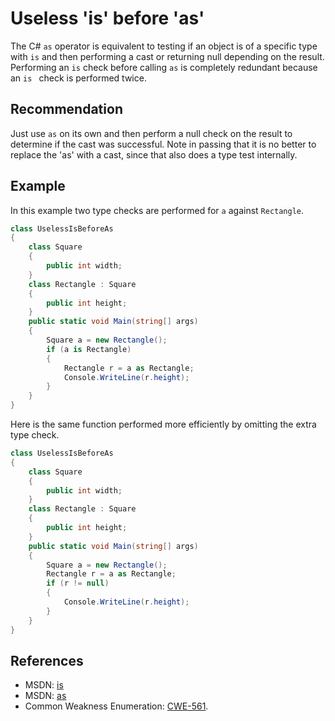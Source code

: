 # Useless 'is' before 'as'
The C\# `as` operator is equivalent to testing if an object is of a specific type with `is` and then performing a cast or returning null depending on the result. Performing an `is` check before calling `as` is completely redundant because an `is ` check is performed twice.


## Recommendation
Just use `as` on its own and then perform a null check on the result to determine if the cast was successful. Note in passing that it is no better to replace the 'as' with a cast, since that also does a type test internally.


## Example
In this example two type checks are performed for `a` against `Rectangle`.


```csharp
class UselessIsBeforeAs
{
    class Square
    {
        public int width;
    }
    class Rectangle : Square
    {
        public int height;
    }
    public static void Main(string[] args)
    {
        Square a = new Rectangle();
        if (a is Rectangle)
        {
            Rectangle r = a as Rectangle;
            Console.WriteLine(r.height);
        }
    }
}

```
Here is the same function performed more efficiently by omitting the extra type check.


```csharp
class UselessIsBeforeAs
{
    class Square
    {
        public int width;
    }
    class Rectangle : Square
    {
        public int height;
    }
    public static void Main(string[] args)
    {
        Square a = new Rectangle();
        Rectangle r = a as Rectangle;
        if (r != null)
        {
            Console.WriteLine(r.height);
        }
    }
}

```

## References
* MSDN: [is](http://msdn.microsoft.com/en-us/library/scekt9xw(v=vs.71).aspx)
* MSDN: [as](http://msdn.microsoft.com/en-us/library/cscsdfbt(v=vs.71).aspx)
* Common Weakness Enumeration: [CWE-561](https://cwe.mitre.org/data/definitions/561.html).
